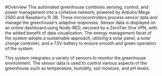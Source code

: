 #Overview
This  automated greenhouse combines sensing, control, and power management into a cohesive network, powered by Arduino Mega 2560 and Raspberry Pi 3B. These microcontrollers process sensor data and manage the greenhouse's adaptive responses. Sensor data is displayed on an online dashboard using Node-RED, secured by a ZeroTier One VPN, with the added benefit of data visualization. The energy management facet of the system adopts a sustainable approach, utilizing a solar panel, a solar charge controller, and a 7.5V battery to ensure smooth and green operation of the system.

This system integrates a variety of sensors to monitor the greenhouse environment. The sensor data is used to control various aspects of the greenhouse such as temperature, humidity, soil moisture, and pH levels.
